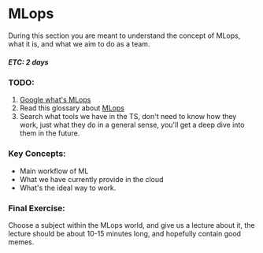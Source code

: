 # MLops
During this section you are meant to understand the concept of MLops, what it is, and what we aim to do as a team.
##### ETC: 2 days

### TODO:
1. [Google what's MLops](https://letmegooglethat.com/?q=mlops)
2. Read this glossary about [MLops](https://www.databricks.com/glossary/mlops)
3. Search what tools we have in the TS, don't need to know how they work, just what they do in a general sense, you'll get a deep dive into them in the future.
### Key Concepts:
- Main workflow of ML
- What we have currently provide in the cloud
- What's the ideal way to work.

### Final Exercise:
Choose a subject within the MLops world, and give us a lecture about it, the lecture should be about 10-15 minutes long, and hopefully contain good memes.